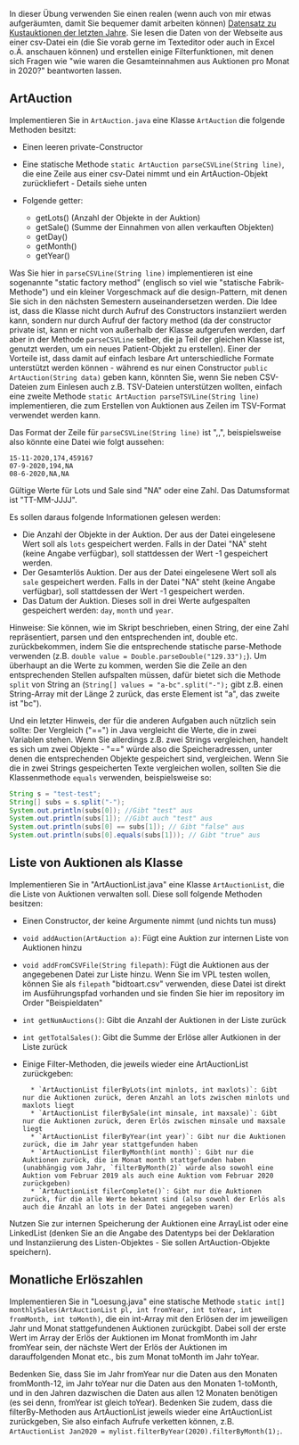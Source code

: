 In dieser Übung verwenden Sie einen realen (wenn auch von mir etwas aufgeräumten, damit Sie bequemer damit arbeiten können) [Datensatz zu Kustauktionen der letzten Jahre](https://bidtoart.com/auction-results). Sie lesen die Daten von der Webseite aus einer csv-Datei ein (die Sie vorab gerne im Texteditor oder auch in Excel o.Ä. anschauen können) und erstellen einige Filterfunktionen, mit denen sich Fragen wie "wie waren die Gesamteinnahmen aus Auktionen pro Monat in 2020?" beantworten lassen. 

## ArtAuction

Implementieren Sie in `ArtAuction.java` eine Klasse `ArtAuction` die folgende Methoden besitzt:

* Einen leeren private-Constructor
* Eine statische Methode `static ArtAuction parseCSVLine(String line)`, die eine Zeile aus einer csv-Datei nimmt und ein ArtAuction-Objekt zurückliefert - Details siehe unten
* Folgende getter:

    * getLots() (Anzahl der Objekte in der Auktion)
    * getSale() (Summe der Einnahmen von allen verkauften Objekten)
    * getDay()
    * getMonth()
    * getYear()

Was Sie hier in `parseCSVLine(String line)` implementieren ist eine sogenannte "static factory method" (englisch so viel wie "statische Fabrik-Methode") und ein kleiner Vorgeschmack auf die design-Pattern, mit denen Sie sich in den nächsten Semestern auseinandersetzen werden. Die Idee ist, dass die Klasse nicht durch Aufruf des Constructors instanziiert werden kann, sondern nur durch Aufruf der factory method (da der constructor private ist, kann er nicht von außerhalb der Klasse aufgerufen werden, darf aber in der Methode `parseCSVLine` selber, die ja Teil der gleichen Klasse ist, genutzt werden, um ein neues Patient-Objekt zu erstellen). Einer der Vorteile ist, dass damit auf einfach lesbare Art unterschiedliche Formate unterstützt werden können - während es nur einen Constructor `public ArtAuction(String data)` geben kann, könnten Sie, wenn Sie neben CSV-Dateien zum Einlesen auch z.B. TSV-Dateien unterstützen wollten, einfach eine zweite Methode `static ArtAuction parseTSVLine(String line)` implementieren, die zum Erstellen von Auktionen aus Zeilen im TSV-Format verwendet werden kann.


Das Format der Zeile für `parseCSVLine(String line)` ist "<Datum>,<Lots>,<Sale>", beispielsweise also könnte eine Datei wie folgt aussehen:

```text
15-11-2020,174,459167
07-9-2020,194,NA
08-6-2020,NA,NA
```

Gültige Werte für Lots und Sale sind "NA" oder eine Zahl. Das Datumsformat ist "TT-MM-JJJJ".

Es sollen daraus folgende Informationen gelesen werden:

* Die Anzahl der Objekte in der Auktion. Der aus der Datei eingelesene Wert soll als `lots` gespeichert werden. Falls in der Datei "NA" steht (keine Angabe verfügbar), soll stattdessen der Wert -1 gespeichert werden.
* Der Gesamterlös Auktion. Der aus der Datei eingelesene Wert soll als `sale` gespeichert werden. Falls in der Datei "NA" steht (keine Angabe verfügbar), soll stattdessen der Wert -1 gespeichert werden.
* Das Datum der Auktion. Dieses soll in drei Werte aufgespalten gespeichert werden: `day`, `month` und `year`.

Hinweise: Sie können, wie im Skript beschrieben, einen String, der eine Zahl repräsentiert, parsen und den entsprechenden int, double etc. zurückbekommen, indem Sie die entsprechende statische parse-Methode verwenden (z.B. `double value = Double.parseDouble("129.33");`). Um überhaupt an die Werte zu kommen, werden Sie die Zeile an den entsprechenden Stellen aufspalten müssen, dafür bietet sich die Methode `split` von String an (`String[] values = "a-bc".split("-");` gibt z.B. einen String-Array mit der Länge 2 zurück, das erste Element ist "a", das zweite ist "bc").

Und ein letzter Hinweis, der für die anderen Aufgaben auch nützlich sein sollte: Der Vergleich ("==") in Java vergleicht die Werte, die in zwei Variablen stehen. Wenn Sie allerdings z.B. zwei Strings vergleichen, handelt es sich um zwei Objekte - "==" würde also die Speicheradressen, unter denen die entsprechenden Objekte gespeichert sind, vergleichen. Wenn Sie die in zwei Strings gespeicherten Texte vergleichen wollen, sollten Sie die Klassenmethode `equals` verwenden, beispielsweise so:

```java
String s = "test-test";
String[] subs = s.split("-");
System.out.println(subs[0]); //Gibt "test" aus
System.out.println(subs[1]); //Gibt auch "test" aus
System.out.println(subs[0] == subs[1]); // Gibt "false" aus
System.out.println(subs[0].equals(subs[1])); // Gibt "true" aus
```

## Liste von Auktionen als Klasse

Implementieren Sie in "ArtAuctionList.java" eine Klasse `ArtAuctionList`, die die Liste von Auktionen verwalten soll. Diese soll folgende Methoden besitzen:

* Einen Constructor, der keine Argumente nimmt (und nichts tun muss)
* `void addAuction(ArtAuction a)`: Fügt eine Auktion zur internen Liste von Auktionen hinzu
* `void addFromCSVFile(String filepath)`: Fügt die Auktionen aus der angegebenen Datei zur Liste hinzu. Wenn Sie im VPL testen wollen, können Sie als `filepath` "bidtoart.csv" verwenden, diese Datei ist direkt im Ausführungspfad vorhanden und sie finden Sie hier im repository im Order "Beispieldaten"
* `int getNumAuctions()`: Gibt die Anzahl der Auktionen in der Liste zurück
* `int getTotalSales()`: Gibt die Summe der Erlöse aller Autkionen in der Liste zurück
* Einige Filter-Methoden, die jeweils wieder eine ArtAuctionList zurückgeben:

        * `ArtAuctionList filerByLots(int minlots, int maxlots)`: Gibt nur die Auktionen zurück, deren Anzahl an lots zwischen minlots und maxlots liegt
        * `ArtAuctionList filerBySale(int minsale, int maxsale)`: Gibt nur die Auktionen zurück, deren Erlös zwischen minsale und maxsale liegt
        * `ArtAuctionList filerByYear(int year)`: Gibt nur die Auktionen zurück, die im Jahr year stattgefunden haben
        * `ArtAuctionList filerByMonth(int month)`: Gibt nur die Auktionen zurück, die im Monat month stattgefunden haben (unabhängig vom Jahr, `filterByMonth(2)` würde also sowohl eine Auktion vom Februar 2019 als auch eine Auktion vom Februar 2020 zurückgeben)
        * `ArtAuctionList filerComplete()`: Gibt nur die Auktionen zurück, für die alle Werte bekannt sind (also sowohl der Erlös als auch die Anzahl an lots in der Datei angegeben waren)

Nutzen Sie zur internen Speicherung der Auktionen eine ArrayList oder eine LinkedList (denken Sie an die Angabe des Datentyps bei der Deklaration und Instanziierung des Listen-Objektes - Sie sollen ArtAuction-Objekte speichern).

## Monatliche Erlöszahlen

Implementieren Sie in "Loesung.java" eine statische Methode `static int[] monthlySales(ArtAuctionList pl, int fromYear, int toYear, int fromMonth, int toMonth)`, die ein int-Array mit den Erlösen der im jeweiligen Jahr und Monat stattgefundenen Auktionen zurückgibt. Dabei soll der erste Wert im Array der Erlös der Auktionen im Monat fromMonth im Jahr fromYear sein, der nächste Wert der Erlös der Auktionen im darauffolgenden Monat etc., bis zum Monat toMonth im Jahr toYear.

Bedenken Sie, dass Sie im Jahr fromYear nur die Daten aus den Monaten fromMonth-12, im Jahr toYear nur die Daten aus den Monaten 1-toMonth, und in den Jahren dazwischen die Daten aus allen 12 Monaten benötigen (es sei denn, fromYear ist gleich toYear). Bedenken Sie zudem, dass die filterBy-Methoden aus ArtAuctionList jeweils wieder eine ArtAuctionList zurückgeben, Sie also einfach Aufrufe verketten können, z.B. `ArtAuctionList Jan2020 = mylist.filterByYear(2020).filterByMonth(1);`.

